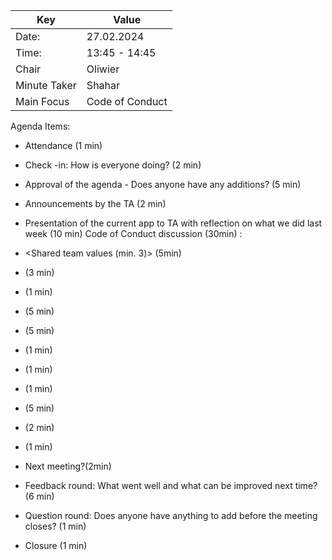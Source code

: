 | Key | Value |
| --- | --- |
| Date: | 27.02.2024 |
| Time: | 13:45 - 14:45 |
| Chair | Oliwier |
| Minute Taker | Shahar |
| Main Focus | Code of Conduct |
Agenda Items:
- Attendance (1 min)
- Check -in: How is everyone doing? (2 min)
- Approval of the agenda - Does anyone have any additions? (5 min)
- Announcements by the TA (2 min)
- Presentation of the current app to TA  with reflection on what we did last week (10 min)
Code of Conduct discussion (30min) :
-  <Shared team values (min. 3)> (5min)
- <Assignment description> (3 min)
- <Ambition level> (1 min)
- <Planning> (5 min)
- <Behavior> (5 min)
- <Communication> (1 min)
- <Commitment> (1 min)
- <Decision-making> (1 min)
- <Dealing with conflicts> (5 min)
- <Consequences> (2 min)
- <Outside collaboration> (1 min)

- Next meeting?(2min)
- Feedback round: What went well and what can be improved next time? (6 min)
- Question round: Does anyone have anything to add before the meeting closes? (1 min)
- Closure (1 min)
